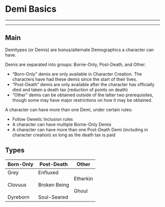 # Demi Basics
________________________________________
________________________________________

## Main
Demitypes (or Demis) are bonus/alternate Demographics a character can have. 

Demis are separated into groups: Borne-Only, Post-Death, and Other. 
-	“Born-Only” demis are only available in Character Creation. The characters have had these demis since the start of their lives.
-	“Post-Death” demis are only available after the character has officially died and taken a death tax (reduction of points on death)
-	“Other” demis can be obtained outside of the latter two prerequisites, though some may have major restrictions on how it may be obtained.

A character can have more than one Demi, under certain rules:
-	Follow Genetic Inclusion rules
-	A character can have multiple Borne-Only Demis 
-	A character can have more than one Post-Death Demi (including in character creation) so long as the death tax is paid

## Types

| Born-Only | Post-Death | Other |
| ---- | ---- | ---- |
| Grey<br><br>Clovuus<br><br>Dyreborn | Enfluxed<br><br>Broken Being<br><br>Soul-Seared | Etherkin<br><br>Ghoul |

